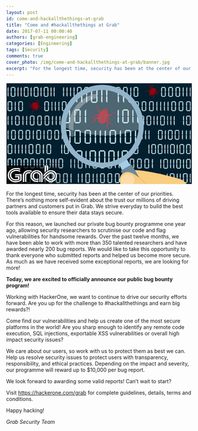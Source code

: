 ```yaml
---
layout: post
id: come-and-hackallthethings-at-grab
title: "Come and #hackallthethings at Grab"
date: 2017-07-11 00:00:40
authors: [grab-engineering]
categories: [Engineering]
tags: [Security]
comments: true
cover_photo: /img/come-and-hackallthethings-at-grab/banner.jpg
excerpt: "For the longest time, security has been at the center of our priorities. There’s nothing more self-evident about the trust our millions of driving partners and customers put in Grab. We strive everyday to build the best tools available to ensure their data stays secure."
---
```


<div class="post-image-section">
  <img alt="Banner Image" src="/img/come-and-hackallthethings-at-grab/banner.jpg">
</div>

For the longest time, security has been at the center of our priorities. There’s nothing more self-evident about the trust our millions of driving partners and customers put in Grab. We strive everyday to build the best tools available to ensure their data stays secure.

For this reason, we launched our private bug bounty programme one year ago, allowing security researchers to scrutinise our code and flag vulnerabilities for handsome rewards. Over the past twelve months, we have been able to work with more than 350 talented researchers and have awarded nearly 200 bug reports. We would like to take this opportunity to thank everyone who submitted reports and helped us become more secure. As much as we have received some exceptional reports, we are looking for more!

**Today, we are excited to officially announce our public bug bounty program!**

Working with HackerOne, we want to continue to drive our security efforts forward. Are you up for the challenge to #hackallthethings and earn big rewards?!

Come find our vulnerabilities and help us create one of the most secure platforms in the world! Are you sharp enough to identify any remote code execution, SQL injections, exportable XSS vulnerabilities or overall high impact security issues?

We care about our users, so work with us to protect them as best we can. Help us resolve security issues to protect users with transparency, responsibility, and ethical practices. Depending on the impact and severity, our programme will reward up to $10,000 per bug report.

We look forward to awarding some valid reports! Can’t wait to start?

Visit <https://hackerone.com/grab> for complete guidelines, details, terms and conditions.

Happy hacking!

*Grab Security Team*
